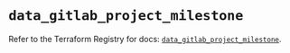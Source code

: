 # `data_gitlab_project_milestone`

Refer to the Terraform Registry for docs: [`data_gitlab_project_milestone`](https://registry.terraform.io/providers/gitlabhq/gitlab/17.11.0/docs/data-sources/project_milestone).
